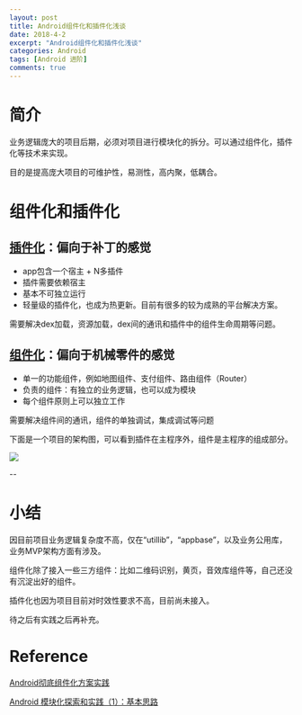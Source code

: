 ```yaml
---
layout: post
title: Android组件化和插件化浅谈
date: 2018-4-2
excerpt: "Android组件化和插件化浅谈"
categories: Android
tags: [Android 进阶]
comments: true
---
```



# 简介

业务逻辑庞大的项目后期，必须对项目进行模块化的拆分。可以通过组件化，插件化等技术来实现。

目的是提高庞大项目的可维护性，易测性，高内聚，低耦合。

# 组件化和插件化

## [插件化](http://vivianking6855.github.io/2018/03/15/Android-Plugin/)：偏向于补丁的感觉

- app包含一个宿主 + N多插件
- 插件需要依赖宿主
- 基本不可独立运行
- 轻量级的插件化，也成为热更新。目前有很多的较为成熟的平台解决方案。

需要解决dex加载，资源加载，dex间的通讯和插件中的组件生命周期等问题。

## [组件化](https://mp.weixin.qq.com/s?__biz=MzIwMzYwMTk1NA==&mid=2247486803&idx=1&sn=884fed93567022e3ac9731df6fc4660a&scene=19#wechat_redirect)：偏向于机械零件的感觉

- 单一的功能组件，例如地图组件、支付组件、路由组件（Router）
- 负责的组件：有独立的业务逻辑，也可以成为模块
- 每个组件原则上可以独立工作

需要解决组件间的通讯，组件的单独调试，集成调试等问题

下面是一个项目的架构图，可以看到插件在主程序外，组件是主程序的组成部分。

![](https://i.imgur.com/Cji2XGh.jpg)

-- 

# 小结

因目前项目业务逻辑复杂度不高，仅在“utillib”，“appbase”，以及业务公用库，业务MVP架构方面有涉及。

组件化除了接入一些三方组件：比如二维码识别，黄页，音效库组件等，自己还没有沉淀出好的组件。

插件化也因为项目目前对时效性要求不高，目前尚未接入。

待之后有实践之后再补充。

# Reference

[Android彻底组件化方案实践](https://mp.weixin.qq.com/s?__biz=MzIwMzYwMTk1NA==&mid=2247486803&idx=1&sn=884fed93567022e3ac9731df6fc4660a&scene=19#wechat_redirect)

[Android 模块化探索和实践（1）：基本思路](https://www.jianshu.com/p/a2382dfb76ed)

